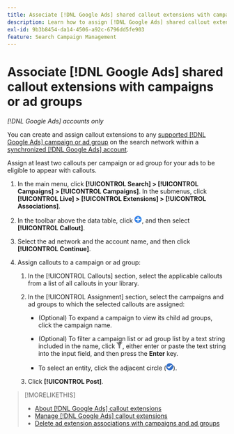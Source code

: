 ```yaml
---
title: Associate [!DNL Google Ads] shared callout extensions with campaigns or ad groups
description: Learn how to assign [!DNL Google Ads] shared callout extensions to campaigns or ad groups.
exl-id: 9b3b8454-da14-4506-a92c-6796dd5fe903
feature: Search Campaign Management
---
```

# Associate [!DNL Google Ads] shared callout extensions with campaigns or ad groups

*[!DNL Google Ads] accounts only*

You can create and assign callout extensions to any [supported [!DNL Google Ads] campaign or ad group](/help/search-social-commerce/introduction/supported-inventory.md) on the search network within a [synchronized [!DNL Google Ads] account](/help/search-social-commerce/campaign-management/accounts/ad-network-account-about.md).

Assign at least two callouts per campaign or ad group for your ads to be eligible to appear with callouts.

1. In the main menu, click **[!UICONTROL Search] > [!UICONTROL Campaigns] > [!UICONTROL Campaigns]**. In the submenus, click **[!UICONTROL Live] > [!UICONTROL Extensions] > [!UICONTROL Associations]**.

1. In the toolbar above the data table, click ![Create](/help/search-social-commerce/assets/add.png "Create"), and then select **[!UICONTROL Callout]**.

1. Select the ad network and the account name, and then click **[!UICONTROL Continue]**.

1. Assign callouts to a campaign or ad group:

   1. In the [!UICONTROL Callouts] section, select the applicable callouts from a list of all callouts in your library.

   1. In the [!UICONTROL Assignment] section, select the campaigns and ad groups to which the selected callouts are assigned:

      * (Optional) To expand a campaign to view its child ad groups, click the campaign name.
     
      * (Optional) To filter a campaign list or ad group list by a text string included in the name, click ![Filter](/help/search-social-commerce/assets/filter.png "Filter"), either enter or paste the text string into the input field, and then press the **Enter** key.
     
      * To select an entity, click the adjacent circle (![Select](/help/search-social-commerce/assets/include.png "Select")).

   1. Click **[!UICONTROL Post]**.

>[!MORELIKETHIS]
>
>* [About [!DNL Google Ads] callout extensions](callout-extension-about.md)
>* [Manage [!DNL Google Ads] callout extensions](callout-extension-manage.md)
>* [Delete ad extension associations with campaigns and ad groups](/help/search-social-commerce/campaign-management/campaigns/ad-extension-association-delete.md)
